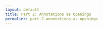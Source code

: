```yaml
---
layout: default
title: Part 2: Annotations as Openings
permalink: part-2-annotations-as-openings
---
```

<!-- Add an essay or interpretive material below this line,
using HTML or markdown.  Do not modify this file above this line -->
